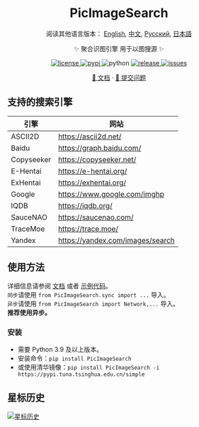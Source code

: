 <div align="center">

# PicImageSearch

阅读其他语言版本： [English](README.md), [中文](README.cn.md), [Русский](README.ru.md), [日本語](README.ja.md)

✨ 聚合识图引擎 用于以图搜源 ✨

<a href="https://raw.githubusercontent.com/kitUIN/PicImageSearch/master/LICENSE">
    <img src="https://img.shields.io/github/license/kitUIN/PicImageSearch" alt="license">
</a>
<a href="https://pypi.python.org/pypi/PicImageSearch">
    <img src="https://img.shields.io/pypi/v/PicImageSearch" alt="pypi">
</a>
<img src="https://img.shields.io/badge/python-3.9+-blue" alt="python">
<a href="https://github.com/kitUIN/PicImageSearch/releases">
    <img src="https://img.shields.io/github/v/release/kitUIN/PicImageSearch" alt="release">
</a>
<a href="https://github.com/kitUIN/PicImageSearch/issues">
    <img src="https://img.shields.io/github/issues/kitUIN/PicImageSearch" alt="issues">
</a>

<a href="https://pic-image-search.kituin.fun/">📖 文档</a>
·
<a href="https://github.com/kitUIN/PicImageSearch/issues/new">🐛 提交问题</a>

</div>

## 支持的搜索引擎

| 引擎         | 网站                                 |
|------------|------------------------------------|
| ASCII2D    | <https://ascii2d.net/>             |
| Baidu      | <https://graph.baidu.com/>         |
| Copyseeker | <https://copyseeker.net/>          |
| E-Hentai   | <https://e-hentai.org/>            |
| ExHentai   | <https://exhentai.org/>            |
| Google     | <https://www.google.com/imghp>     |
| IQDB       | <https://iqdb.org/>                |
| SauceNAO   | <https://saucenao.com/>            |
| TraceMoe   | <https://trace.moe/>               |
| Yandex     | <https://yandex.com/images/search> |

## 使用方法

详细信息请参阅 [文档](https://pic-image-search.kituin.fun/) 或者 [示例代码](demo/code/)。  
`同步`请使用 `from PicImageSearch.sync import ...` 导入。  
`异步`请使用 `from PicImageSearch import Network,...` 导入。  
**推荐使用异步。**

### 安装

- 需要 Python 3.9 及以上版本。
- 安装命令：`pip install PicImageSearch`
- 或使用清华镜像：`pip install PicImageSearch -i https://pypi.tuna.tsinghua.edu.cn/simple`

## 星标历史

[![星标历史](https://starchart.cc/kitUIN/PicImageSearch.svg)](https://starchart.cc/kitUIN/PicImageSearch)
